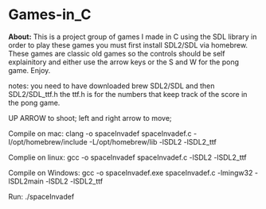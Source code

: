 # Games-in_C

**About:** This is a project group of games I made in C using the SDL library in order to play these games you must first install SDL2/SDL via homebrew. These games are classic old games so the controls should be self explainitory and either use the arrow keys or the S and W for the pong game. Enjoy.



notes: you need to have downloaded brew SDL2/SDL and then SDL2/SDL_ttf.h the ttf.h is for the numbers that keep track of the score in the pong game.

UP ARROW to shoot;
left and right arrow to move;

Compile on mac:
clang -o spaceInvadef spaceInvadef.c -I/opt/homebrew/include -L/opt/homebrew/lib -lSDL2 -lSDL2_ttf

Complie on linux:
gcc -o spaceInvadef spaceInvadef.c -lSDL2 -lSDL2_ttf

Compile on Windows:
gcc -o spaceInvadef.exe spaceInvadef.c -lmingw32 -lSDL2main -lSDL2 -lSDL2_ttf


Run:
./spaceInvadef
